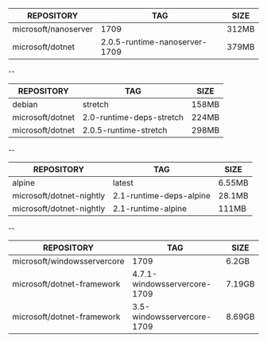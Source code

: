 REPOSITORY                   |TAG                                |SIZE
-----------------------------|-----------------------------------|------
microsoft/nanoserver         |1709                               |312MB
microsoft/dotnet             |2.0.5-runtime-nanoserver-1709      |379MB

--

REPOSITORY                   |TAG                                |SIZE
-----------------------------|-----------------------------------|------
debian                       |stretch                            |158MB
microsoft/dotnet             |2.0-runtime-deps-stretch           | 224MB
microsoft/dotnet             |2.0.5-runtime-stretch              |298MB

--

REPOSITORY                   |TAG                                |SIZE
-----------------------------|-----------------------------------|------
alpine                       |latest                             |6.55MB
microsoft/dotnet-nightly     |2.1-runtime-deps-alpine            |28.1MB
microsoft/dotnet-nightly     |2.1-runtime-alpine                 |111MB

--

REPOSITORY                   |TAG                                |SIZE
-----------------------------|-----------------------------------|------
microsoft/windowsservercore  |1709                               |6.2GB
microsoft/dotnet-framework   |4.7.1-windowsservercore-1709       |7.19GB
microsoft/dotnet-framework   |3.5-windowsservercore-1709         |8.69GB